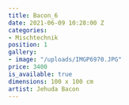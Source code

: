 ```yaml
---
title: Bacon_6
date: 2021-06-09 10:28:00 Z
categories:
- Mischtechnik
position: 1
gallery:
- image: "/uploads/IMGP6970.JPG"
price: 3400
is_available: true
dimensions: 100 x 100 cm
artist: Jehuda Bacon
---
```



